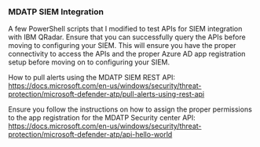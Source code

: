 ### MDATP SIEM Integration

A few PowerShell scripts that I modified to test APIs for SIEM integration with IBM QRadar.  Ensure that you can successfully query the APIs before moving to configuring your SIEM.  This will ensure you have the proper connectivity to access the APIs and the proper Azure AD app registration setup before moving on to configuring your SIEM.

How to pull alerts using the MDATP SIEM REST API:<br>
https://docs.microsoft.com/en-us/windows/security/threat-protection/microsoft-defender-atp/pull-alerts-using-rest-api

Ensure you follow the instructions on how to assign the proper permissions to the app registration for the MDATP Security center API:
https://docs.microsoft.com/en-us/windows/security/threat-protection/microsoft-defender-atp/api-hello-world
